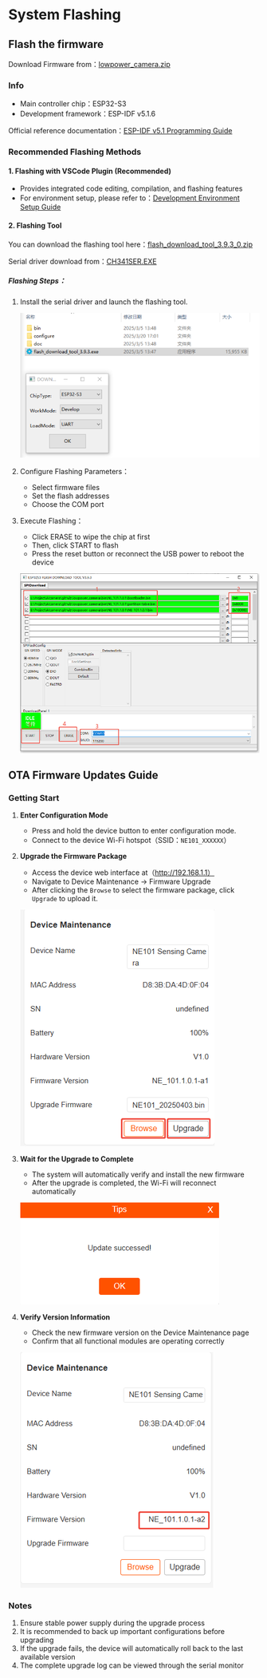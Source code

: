 # System Flashing

## Flash the firmware

Download Firmware from：[lowpower_camera.zip](https://github.com/camthink-ai/lowpower_camera/tree/main/bin/NE_101_FCC.zip)

### Info

- Main controller chip：ESP32-S3
- Development framework：ESP-IDF v5.1.6

Official reference documentation：[ESP-IDF v5.1 Programming Guide](https://docs.espressif.com/projects/esp-idf/en/release-v5.1/esp32s3/get-started/windows-setup.html)

### Recommended Flashing Methods

#### 1. Flashing with VSCode Plugin (Recommended)

- Provides integrated code editing, compilation, and flashing features
- For environment setup, please refer to：[Development Environment Setup Guide](./Development%20Environment%20Setup)

#### 2. Flashing Tool

You can download the flashing tool here：[flash_download_tool_3.9.3_0.zip](https://github.com/camthink-ai/lowpower_camera/blob/main/tools/flash_download_tool_3.9.3_0.zip)

Serial driver download from：[CH341SER.EXE](https://github.com/camthink-ai/lowpower_camera/tree/main/tools/CH341SER.EXE)

##### Flashing Steps：

1. Install the serial driver and launch the flashing tool.
   
   ![flash_tool](/img/NE101_flash_tool.png)

2. Configure Flashing Parameters：
   
   - Select firmware files
   - Set the flash addresses
   - Choose the COM port

3. Execute Flashing：
   
    - Click ERASE to wipe the chip at first
    - Then, click START to flash
    - Press the reset button or reconnect the USB power to reboot the device
   
   ![flashing tool interface](/img/NE101_flash_tool1.png)

## OTA Firmware Updates Guide

### Getting Start

1. **Enter Configuration Mode**
   
   - Press and hold the device button to enter configuration mode.
   - Connect to the device Wi-Fi hotspot（SSID：`NE101_XXXXXX`）

2. **Upgrade the Firmware Package**
   
   - Access the device web interface at（http://192.168.1.1）
   - Navigate to Device Maintenance → Firmware Upgrade
   - After clicking the `Browse` to select the firmware package, click `Upgrade` to upload it.
   
   ![OTA Upgrade](/img/NE101_ota.png)

3. **Wait for the Upgrade to Complete**
   
   - The system will automatically verify and install the new firmware
   - After the upgrade is completed, the Wi-Fi will reconnect automatically
   
   ![upgrade interface](/img/NE101_ota2.png)

4. **Verify Version Information**
   
   - Check the new firmware version on the Device Maintenance page
   - Confirm that all functional modules are operating correctly
   
   ![Device information](/img/NE101_ota3.png)

### Notes

1. Ensure stable power supply during the upgrade process
2. It is recommended to back up important configurations before upgrading
3. If the upgrade fails, the device will automatically roll back to the last available version
4. The complete upgrade log can be viewed through the serial monitor
